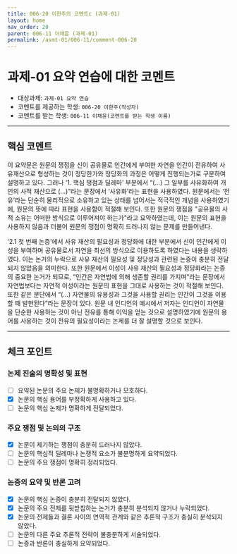 ```yaml
---
title: 006-20 이한주의 코멘트c (과제-01) 
layout: home
nav_order: 20
parent: 006-11 이채윤 (과제-01)
permalink: /asmt-01/006-11/comment-006-20
---
```


# 과제-01 요약 연습에 대한 코멘트

- 대상과제: `과제-01 요약 연습`  
- 코멘트를 제공하는 학생: `006-20 이한주(작성자)`   
- 코멘트를 받는 학생: `006-11 이채윤(코멘트를 받는 학생 이름)`   

---

## 핵심 코멘트

 이 요약문은 원문의 쟁점을 신이 공유물로 인간에게 부여한 자연을 인간이 전유하여 사유재산으로 형성하는 것이 정당한가와 정당화의 과정은 어떻게 진행되는가로 구분하여 설명하고 있다. 그러나 ‘1. 핵심 쟁점과 딜레마’ 부분에서 “(…) 그 일부를 사유화하여 개인의 사적 재산으로 (…)”라는 문장에서 ‘사유화’라는 표현을 사용하였다. 원문에서는 ‘전유’라는 단순히 물리적으로 소유하고 있는 상태를 넘어서는 적극적인 개념을 사용하였기에, 원문의 뜻에 따라 표현을 사용함이 적절해 보인다. 또한 원문의 쟁점을 "공유물의 사적 소유는 어떠한 방식으로 이루어져야 하는가"라고 요약하였는데, 이는 원문의 표현을 사용하지 않음과 더불어 원문의 쟁점이 명확히 드러나지 않는 문제를 만들어낸다. 

 ‘2.1 첫 번째 논증’에서 사유 재산의 필요성과 정당화에 대한 부분에서 신이 인간에게 이성을 부여하며 공유물로서 자연을 최선의 방식으로 이용하도록 하였다는 내용을 생략하였다. 이는 논거의 누락으로 사유 재산의 필요성 및 정당성과 관련된 논증이 충분히 전달되지 않았음을 의미한다. 또한 원문에서 이성이 사유 재산의 필요성과 정당화라는 논증의 중요한 논거가 되므로, “인간은 자연법에 의해 생존할 권리를 가지며”라는 문장에서 자연법보다는 자연적 이성이라는 원문의 표현을 그대로 사용하는 것이 적절해 보인다. 또한 같은 문단에서 “(…) 자연물의 유용성과 그것을 사용할 권리는 인간이 그것을 이용할 때 발현된다”라는 문장이 있다. 원문 내 인디언의 예시에서 저자는 인디언이 자연물을 단순한 사용하는 것이 아닌 전유를 통해 이익을 얻는 것으로 설명하였기에 원문의 용어를 사용하는 것이 전유의 필요성이라는 논제를 더 잘 설명할 것으로 보인다.

---

## 체크 포인트

### 논제 진술의 명확성 및 표현  
- [ ] 요약된 논문의 주요 논제가 불명확하거나 모호하다.  
- [x] 논문의 핵심 용어를 부정확하게 사용하고 있다.  
- [ ] 논문의 핵심 논제가 명확하게 전달되었다.  

### 주요 쟁점 및 논의의 구조  
- [x] 논문이 제기하는 쟁점이 충분히 드러나지 않았다.  
- [ ] 논문의 핵심적 딜레마나 논쟁적 요소가 불분명하게 요약되었다.  
- [ ] 논문의 주요 쟁점이 명확히 정리되었다.  

### 논증의 요약 및 반론 고려  
- [x] 논문의 핵심 논증이 충분히 전달되지 않았다.  
- [x] 논문의 주요 전제를 뒷받침하는 논거가 충분히 분석되지 않거나 누락되었다.  
- [x] 논문의 전제들과 결론 사이의 연역적 관계와 같은 추론적 구조가 충실히 분석되지 않았다.  
- [ ] 논문의 다른 주요 추론적 전략이 불충분하게 서술되었다.
- [ ] 논증과 반론이 충실하게 요약되었다. 